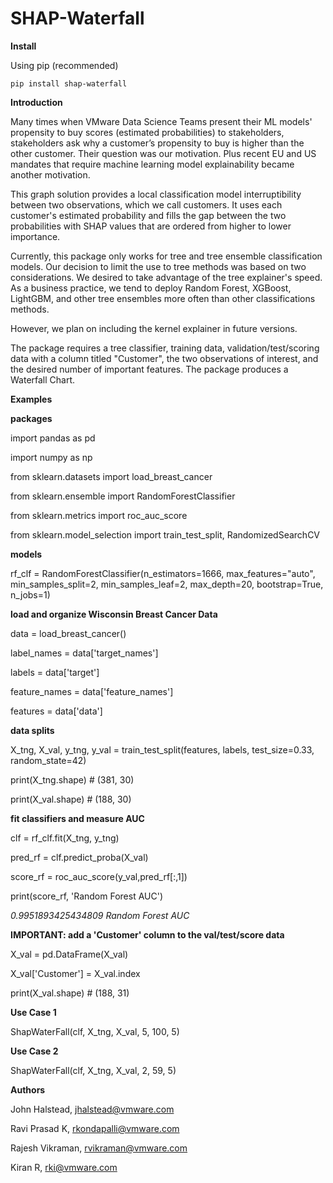 # SHAP-Waterfall

**Install**

Using pip (recommended)
    
    pip install shap-waterfall
    
**Introduction**

Many times when VMware Data Science Teams present their ML models' propensity to buy scores (estimated probabilities) to stakeholders,  stakeholders ask why a customer’s propensity to buy is higher than the other customer. Their question was our motivation.  Plus recent EU and US mandates that require machine learning model explainability became another motivation.

This graph solution provides a local classification model interruptibility between two observations, which we call customers. It uses each customer's estimated probability and fills the gap between the two probabilities with SHAP values that are ordered from higher to lower importance.

Currently, this package only works for tree and tree ensemble classification models. Our decision to limit the use to tree methods was based on two considerations. We desired to take advantage of the tree explainer's speed. As a business practice, we tend to deploy Random Forest, XGBoost, LightGBM, and  other tree ensembles more often than other classifications methods.

However, we plan on including the kernel explainer in future versions.

The package requires a tree classifier, training data, validation/test/scoring data with a column titled "Customer", the two observations of interest, and the desired number of important features. The package produces a Waterfall Chart. 

**Examples**

**packages**

import pandas as pd

import numpy as np

from sklearn.datasets import load_breast_cancer

from sklearn.ensemble import RandomForestClassifier

from sklearn.metrics import roc_auc_score

from sklearn.model_selection import train_test_split, RandomizedSearchCV

**models**

rf_clf = RandomForestClassifier(n_estimators=1666, max_features="auto", min_samples_split=2, min_samples_leaf=2,
                                max_depth=20, bootstrap=True, n_jobs=1)

**load and organize Wisconsin Breast Cancer Data**

data = load_breast_cancer()

label_names = data['target_names']

labels = data['target']

feature_names = data['feature_names']

features = data['data']

**data splits**

X_tng, X_val, y_tng, y_val = train_test_split(features, labels, test_size=0.33, random_state=42)

print(X_tng.shape) # (381, 30)

print(X_val.shape) # (188, 30)

**fit classifiers and measure AUC**

clf = rf_clf.fit(X_tng, y_tng)

pred_rf = clf.predict_proba(X_val)

score_rf = roc_auc_score(y_val,pred_rf[:,1])

print(score_rf, 'Random Forest AUC')

*0.9951893425434809 Random Forest AUC*

**IMPORTANT: add a 'Customer' column to the val/test/score data**

X_val = pd.DataFrame(X_val)

X_val['Customer'] = X_val.index

print(X_val.shape) # (188, 31)

**Use Case 1**

ShapWaterFall(clf, X_tng, X_val, 5, 100, 5)

**Use Case 2**

ShapWaterFall(clf, X_tng, X_val, 2, 59, 5)

**Authors**

John Halstead, jhalstead@vmware.com

Ravi Prasad K, rkondapalli@vmware.com

Rajesh Vikraman, rvikraman@vmware.com

Kiran R, rki@vmware.com


 
